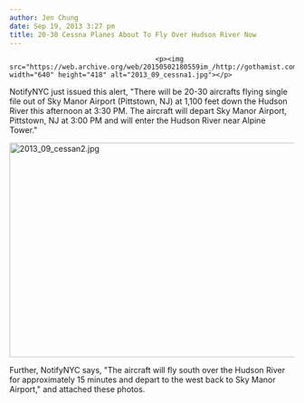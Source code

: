 ```yaml
---
author: Jen Chung
date: Sep 19, 2013 3:27 pm
title: 20-30 Cessna Planes About To Fly Over Hudson River Now
---
```


	
										<p><img src="https://web.archive.org/web/20150502180559im_/http://gothamist.com/upload/2013/09/2013_09_cessna1.jpg" width="640" height="418" alt="2013_09_cessna1.jpg"></p>

<p>NotifyNYC just issued this alert, &quot;There will be 20-30 aircrafts flying single file out of Sky Manor Airport (Pittstown, NJ) at 1,100 feet down the Hudson River this afternoon at 3:30 PM. The aircraft will depart Sky Manor Airport, Pittstown, NJ at 3:00 PM and will enter the Hudson River near Alpine Tower.&quot;</p>

<p><img src="https://web.archive.org/web/20150502180559im_/http://gothamist.com/upload/2013/09/2013_09_cessan2.jpg" width="640" height="380" alt="2013_09_cessan2.jpg"></p>

<p>Further, NotifyNYC says, &quot;The aircraft will fly south over the Hudson River for approximately 15 minutes and depart to the west back to Sky Manor Airport,&quot; and attached these photos.</p>					
										
									
				